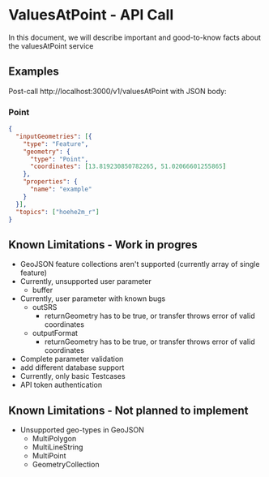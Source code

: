 # ValuesAtPoint - API Call
In this document, we will describe important and good-to-know facts about the valuesAtPoint service

## Examples
Post-call http://localhost:3000/v1/valuesAtPoint with JSON body: 

### Point
```json
{
  "inputGeometries": [{
    "type": "Feature",
    "geometry": {
      "type": "Point",
      "coordinates": [13.819230850782265, 51.02066601255865]
    },
    "properties": {
      "name": "example"
    }
  }],
  "topics": ["hoehe2m_r"]
}
```


## Known Limitations - Work in progres

- GeoJSON feature collections aren't supported (currently array of single feature)
- Currently, unsupported user parameter
  - buffer
- Currently, user parameter with known bugs
  - outSRS
    - returnGeometry has to be true, or transfer throws error of valid coordinates
  - outputFormat
    - returnGeometry has to be true, or transfer throws error of valid coordinates
- Complete parameter validation
- add different database support
- Currently, only basic Testcases
- API token authentication


## Known Limitations - Not planned to implement
- Unsupported geo-types in GeoJSON
  - MultiPolygon
  - MultiLineString
  - MultiPoint
  - GeometryCollection
